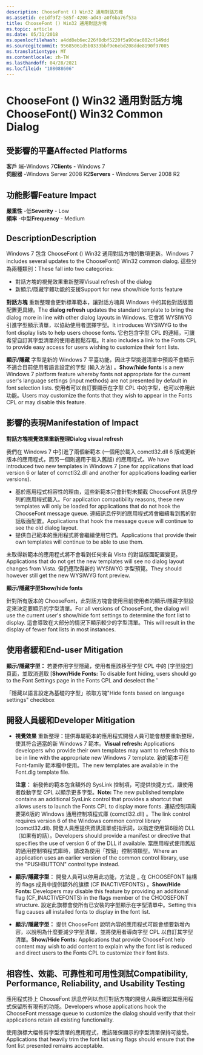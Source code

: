 ```yaml
---
description: ChooseFont () Win32 通用對話方塊
ms.assetid: ee1df9f2-585f-4208-ad49-a0f6ba76f53a
title: ChooseFont () Win32 通用對話方塊
ms.topic: article
ms.date: 05/31/2018
ms.openlocfilehash: a4dd8eb6ec226f8dbf5220f5a90dac802cf149dd
ms.sourcegitcommit: 95685061d5b0333bbf9e6ebd208dde8190f97005
ms.translationtype: MT
ms.contentlocale: zh-TW
ms.lasthandoff: 04/28/2021
ms.locfileid: "108088606"
---
```

# <a name="choosefont-win32-common-dialog"></a><span data-ttu-id="993ce-103">ChooseFont () Win32 通用對話方塊</span><span class="sxs-lookup"><span data-stu-id="993ce-103">ChooseFont() Win32 Common Dialog</span></span>

## <a name="affected-platforms"></a><span data-ttu-id="993ce-104">受影響的平臺</span><span class="sxs-lookup"><span data-stu-id="993ce-104">Affected Platforms</span></span>

<span data-ttu-id="993ce-105">**客戶** 端-Windows 7</span><span class="sxs-lookup"><span data-stu-id="993ce-105">**Clients** - Windows 7</span></span>  
<span data-ttu-id="993ce-106">**伺服器** -Windows Server 2008 R2</span><span class="sxs-lookup"><span data-stu-id="993ce-106">**Servers** - Windows Server 2008 R2</span></span>  









## <a name="feature-impact"></a><span data-ttu-id="993ce-107">功能影響</span><span class="sxs-lookup"><span data-stu-id="993ce-107">Feature Impact</span></span>

<span data-ttu-id="993ce-108">**嚴重性** -低</span><span class="sxs-lookup"><span data-stu-id="993ce-108">**Severity** - Low</span></span>  
<span data-ttu-id="993ce-109">**頻率** -中型</span><span class="sxs-lookup"><span data-stu-id="993ce-109">**Frequency** - Medium</span></span>  




## <a name="description"></a><span data-ttu-id="993ce-110">Description</span><span class="sxs-lookup"><span data-stu-id="993ce-110">Description</span></span>

<span data-ttu-id="993ce-111">Windows 7 包含 ChooseFont () Win32 通用對話方塊的數項更新。</span><span class="sxs-lookup"><span data-stu-id="993ce-111">Windows 7 includes several updates to the ChooseFont() Win32 common dialog.</span></span> <span data-ttu-id="993ce-112">這些分為兩種類別：</span><span class="sxs-lookup"><span data-stu-id="993ce-112">These fall into two categories:</span></span>

-   <span data-ttu-id="993ce-113">對話方塊的視覺效果重新整理</span><span class="sxs-lookup"><span data-stu-id="993ce-113">Visual refresh of the dialog</span></span>
-   <span data-ttu-id="993ce-114">新顯示/隱藏字體功能的支援</span><span class="sxs-lookup"><span data-stu-id="993ce-114">Support for new show/hide fonts feature</span></span>

<span data-ttu-id="993ce-115">**對話方塊** 重新整理會更新標準範本，讓對話方塊與 Windows 中的其他對話版面配置更具線。</span><span class="sxs-lookup"><span data-stu-id="993ce-115">The **dialog refresh** updates the standard template to bring the dialog more in line with other dialog layouts in Windows.</span></span> <span data-ttu-id="993ce-116">它會將 WYSIWYG 引進字型顯示清單，以協助使用者選擇字型。</span><span class="sxs-lookup"><span data-stu-id="993ce-116">It introduces WYSIWYG to the font display lists to help users choose fonts.</span></span> <span data-ttu-id="993ce-117">它也包含字型 CPL 的連結，可讓希望自訂其字型清單的使用者輕鬆存取。</span><span class="sxs-lookup"><span data-stu-id="993ce-117">It also includes a link to the Fonts CPL to provide easy access for users wishing to customize their font lists.</span></span>

<span data-ttu-id="993ce-118">**顯示/隱藏** 字型是新的 Windows 7 平臺功能，因此字型挑選清單中預設不會顯示不適合目前使用者語言設定的字型 (輸入方法) 。</span><span class="sxs-lookup"><span data-stu-id="993ce-118">**Show/hide fonts** is a new Windows 7 platform feature whereby fonts not appropriate for the current user's language settings (input methods) are not presented by default in font selection lists.</span></span> <span data-ttu-id="993ce-119">使用者可以自訂要顯示在字型 CPL 中的字型，也可以停用此功能。</span><span class="sxs-lookup"><span data-stu-id="993ce-119">Users may customize the fonts that they wish to appear in the Fonts CPL or may disable this feature.</span></span>

## <a name="manifestation-of-impact"></a><span data-ttu-id="993ce-120">影響的表現</span><span class="sxs-lookup"><span data-stu-id="993ce-120">Manifestation of Impact</span></span>

<span data-ttu-id="993ce-121">**對話方塊視覺效果重新整理**</span><span class="sxs-lookup"><span data-stu-id="993ce-121">**Dialog visual refresh**</span></span>

<span data-ttu-id="993ce-122">我們在 Windows 7 中引進了兩個新範本 (一個用於載入 comctl32.dll 6 版或更新版本的應用程式，而另一個則適用于載入舊版) 的應用程式。</span><span class="sxs-lookup"><span data-stu-id="993ce-122">We have introduced two new templates in Windows 7 (one for applications that load version 6 or later of comctl32.dll and another for applications loading earlier versions).</span></span>

-   <span data-ttu-id="993ce-123">基於應用程式相容性的理由，這些新範本只會針對未攔截 ChooseFont 訊息佇列的應用程式載入。</span><span class="sxs-lookup"><span data-stu-id="993ce-123">For application compatibility reasons, these new templates will only be loaded for applications that do not hook the ChooseFont message queue.</span></span> <span data-ttu-id="993ce-124">連結訊息佇列的應用程式將會繼續看到舊的對話版面配置。</span><span class="sxs-lookup"><span data-stu-id="993ce-124">Applications that hook the message queue will continue to see the old dialog layout.</span></span>
-   <span data-ttu-id="993ce-125">提供自己範本的應用程式將會繼續使用它們。</span><span class="sxs-lookup"><span data-stu-id="993ce-125">Applications that provide their own templates will continue to be able to use them.</span></span>

<span data-ttu-id="993ce-126">未取得新範本的應用程式將不會看到任何來自 Vista 的對話版面配置變更。</span><span class="sxs-lookup"><span data-stu-id="993ce-126">Applications that do not get the new templates will see no dialog layout changes from Vista.</span></span> <span data-ttu-id="993ce-127">但仍應取得新的 WYSIWYG 字型預覽。</span><span class="sxs-lookup"><span data-stu-id="993ce-127">They should however still get the new WYSIWYG font preview.</span></span>

<span data-ttu-id="993ce-128">**顯示/隱藏字型**</span><span class="sxs-lookup"><span data-stu-id="993ce-128">**Show/hide fonts**</span></span>

<span data-ttu-id="993ce-129">針對所有版本的 ChooseFont，此對話方塊會使用目前使用者的顯示/隱藏字型設定來決定要顯示的字型清單。</span><span class="sxs-lookup"><span data-stu-id="993ce-129">For all versions of ChooseFont, the dialog will use the current user's show/hide font settings to determine the font list to display.</span></span> <span data-ttu-id="993ce-130">這會導致在大部分的情況下顯示較少的字型清單。</span><span class="sxs-lookup"><span data-stu-id="993ce-130">This will result in the display of fewer font lists in most instances.</span></span>

## <a name="end-user-mitigation"></a><span data-ttu-id="993ce-131">使用者緩和</span><span class="sxs-lookup"><span data-stu-id="993ce-131">End-user Mitigation</span></span>

<span data-ttu-id="993ce-132">**顯示/隱藏字型：** 若要停用字型隱藏，使用者應該移至字型 CPL 中的 [字型設定] 頁面，並取消選取 [</span><span class="sxs-lookup"><span data-stu-id="993ce-132">**Show/Hide Fonts:** To disable font hiding, users should go to the Font Settings page in the Fonts CPL and deselect the '</span></span>

<span data-ttu-id="993ce-133">「隱藏以語言設定為基礎的字型」核取方塊</span><span class="sxs-lookup"><span data-stu-id="993ce-133">"Hide fonts based on language settings" checkbox</span></span>

## <a name="developer-mitigation"></a><span data-ttu-id="993ce-134">開發人員緩和</span><span class="sxs-lookup"><span data-stu-id="993ce-134">Developer Mitigation</span></span>

-   <span data-ttu-id="993ce-135">**視覺效果** 重新整理：提供專屬範本的應用程式開發人員可能會想要重新整理，使其符合適當的新 Windows 7 範本。</span><span class="sxs-lookup"><span data-stu-id="993ce-135">**Visual refresh:** Applications developers who provide their own templates may want to refresh this to be in line with the appropriate new Windows 7 template.</span></span> <span data-ttu-id="993ce-136">新的範本可在 Font-family 範本檔中使用。</span><span class="sxs-lookup"><span data-stu-id="993ce-136">The new templates are available in the Font.dlg template file.</span></span>

    <span data-ttu-id="993ce-137">**注意：** 新發佈的範本包含額外的 SysLink 控制項，可提供快捷方式，讓使用者啟動字型 CPL 以顯示更多字型。</span><span class="sxs-lookup"><span data-stu-id="993ce-137">**Note:** The new published template contains an additional SysLink control that provides a shortcut that allows users to launch the Fonts CPL to display more fonts.</span></span> <span data-ttu-id="993ce-138">連結控制項需要第6版的 Windows 通用控制項程式庫 (comctl32.dll) 。</span><span class="sxs-lookup"><span data-stu-id="993ce-138">The link control requires version 6 of the Windows common control library (comctl32.dll).</span></span> <span data-ttu-id="993ce-139">開發人員應提供資訊清單或指示詞，以指定使用第6版的 DLL （如果有的話）。</span><span class="sxs-lookup"><span data-stu-id="993ce-139">Developers should provide a manifest or directive that specifies the use of version 6 of the DLL if available.</span></span> <span data-ttu-id="993ce-140">當應用程式使用舊版的通用控制項程式庫時，請改為使用「按鈕」控制項類型。</span><span class="sxs-lookup"><span data-stu-id="993ce-140">Where an application uses an earlier version of the common control library, use the "PUSHBUTTON" control type instead.</span></span>

-   <span data-ttu-id="993ce-141">**顯示/隱藏字型：** 開發人員可以停用此功能，方法是 \_ 在 CHOOSEFONT 結構的 flags 成員中提供額外的旗標 (CF INACTIVEFONTS) 。</span><span class="sxs-lookup"><span data-stu-id="993ce-141">**Show/Hide Fonts:** Developers may disable this feature by providing an additional flag (CF\_INACTIVEFONTS) in the flags member of the CHOOSEFONT structure.</span></span> <span data-ttu-id="993ce-142">設定此旗標會使所有已安裝的字型顯示在字型清單中。</span><span class="sxs-lookup"><span data-stu-id="993ce-142">Setting this flag causes all installed fonts to display in the font list.</span></span>
-   <span data-ttu-id="993ce-143">**顯示/隱藏字型：** 提供 ChooseFont 說明內容的應用程式可能會想要新增內容，以說明為什麼要減少字型清單，並將使用者導向字型 CPL 以自訂其字型清單。</span><span class="sxs-lookup"><span data-stu-id="993ce-143">**Show/Hide Fonts:** Applications that provide ChooseFont help content may wish to add content to explain why the font list is reduced and direct users to the Fonts CPL to customize their font lists.</span></span>

## <a name="compatibility-performance-reliability-and-usability-testing"></a><span data-ttu-id="993ce-144">相容性、效能、可靠性和可用性測試</span><span class="sxs-lookup"><span data-stu-id="993ce-144">Compatibility, Performance, Reliability, and Usability Testing</span></span>

<span data-ttu-id="993ce-145">應用程式掛上 ChooseFont 訊息佇列以自訂對話方塊的開發人員應確認其應用程式保留所有現有的功能。</span><span class="sxs-lookup"><span data-stu-id="993ce-145">Developers whose applications hook the ChooseFont message queue to customize the dialog should verify that their applications retain all existing functionality.</span></span>

<span data-ttu-id="993ce-146">使用旗標大幅修剪字型清單的應用程式，應該確保顯示的字型清單保持可接受。</span><span class="sxs-lookup"><span data-stu-id="993ce-146">Applications that heavily trim the font list using flags should ensure that the font list presented remains acceptable.</span></span>

 

 



